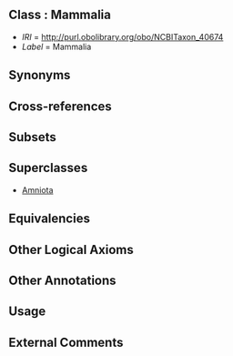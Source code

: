 
## Class : Mammalia

 * *IRI* = http://purl.obolibrary.org/obo/NCBITaxon_40674
 * *Label* = Mammalia

## Synonyms


## Cross-references


## Subsets


## Superclasses

 * [Amniota](../../NCBITaxon/24/NCBITaxon_32524.md)

## Equivalencies


## Other Logical Axioms


## Other Annotations


## Usage


## External Comments

